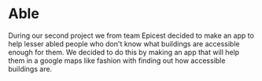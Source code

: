 # Able

During our second project we from team Epicest decided to make an app to help lesser abled people who don't know what buildings are accessible enough for them.
We decided to do this by making an app that will help them in a google maps like fashion with finding out how accessible buildings are.
